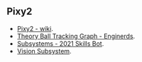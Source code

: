 Pixy2
----
* [Pixy2 - wiki](https://github.com/CyberCoyotes/Handbook/wiki/Pixy2).
* [Theory Ball Tracking Graph - Enginerds](https://github.com/Team2337/2020-Perpetual-Supercharger/wiki/Ball-Tracking-Graph).
* [Subsystems - 2021 Skills Bot](https://github.com/Team2337/2021-Skills-Bot/tree/main/src/main/java/frc/robot/subsystems).
* [Vision Subsystem](https://github.com/Team2337/2020-Perpetual-Supercharger/wiki/Vision).
